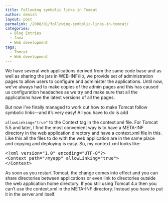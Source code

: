 ```yaml
---
title: Following symbolic links in Tomcat
author: denish
layout: post
permalink: /2008/01/following-symbolic-links-in-tomcat/
categories:
  - Blog Entries
  - Java
  - Web development
tags:
  - Tomcat
  - Web development
---
```

We have several web applications derived from the same code base and as well as sharing the jars in WEB-INF/lib, we provide set of administration pages to allow users to configure and administer the applications. Until now, we&#8217;ve always had to make copies of the admin pages and this has caused us configuration headaches as we try and make sure that all the applications have the latest versions of all the pages.

But now I&#8217;ve finally managed to work out how to make Tomcat follow symbolic links—and it&#8217;s very easy!<!--more--> All you have to do is add 

`allowLinking="true"` to the Context tag in the context.xml file. For Tomcat 5.5 and later, I find the most convenient way is to have a META-INF directory in the web application directory and have a context.xml file in this. Like this all the files to do with the web application are in the same place and copying and deploying is easy. So, my context.xml looks like:

<pre class="brush:xml">&lt;?xml version="1.0" encoding="UTF-8"?&gt;
&lt;Context path="/myapp" allowLinking="true"&gt;
&lt;/Context&gt;</pre>

As soon as you restart Tomcat, the change comes into effect and you can share directories between applications or even link to directories outside the web application home directory. If you still using Tomcat 4.x then you can&#8217;t use the context.xml in the META-INF directory. Instead you have to put it in the server.xml itself.